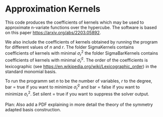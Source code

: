 # Approximation Kernels

This code produces the coefficients of kernels which may be used to approximate n-variate functions over the hypercube. 
The software is based on this paper https://arxiv.org/abs/2203.05892.

We also include the coefficients of kernels obtained by running the program for different values of $n$ and $r$. The folder SigmaKernels contains coefficients of kernels with minimal $\sigma_r^2$ the folder SigmaBarKernels contains coefficients of kernels with minimal $\bar \sigma_r^2$. The order of the coefficients is lexicographic (see https://en.wikipedia.org/wiki/Lexicographic_order) in the standard monomial basis.

To run the programm set $n$ to be the number of variables, $r$ to the degree, bar = true if you want to minimize $\bar \sigma_r^2$ and bar = false if you want to minimize $\sigma_r^2$. Set silent = true if you want to suppress the solver output. 

Plan: Also add a PDF explaining in more detail the theory of the symmetry adapted basis construction.
